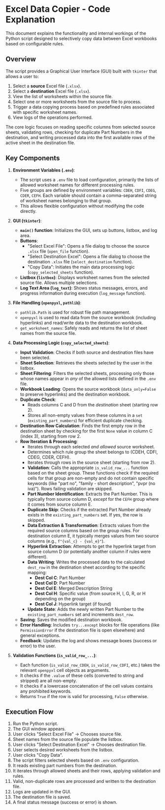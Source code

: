 # Excel Data Copier - Code Explanation

This document explains the functionality and internal workings of the Python script designed to selectively copy data between Excel workbooks based on configurable rules.

## Overview

The script provides a Graphical User Interface (GUI) built with `tkinter` that allows a user to:

1.  Select a **source** Excel file (`.xlsx`).
2.  Select a **destination** Excel file (`.xlsx`).
3.  View the list of worksheets within the source file.
4.  Select one or more worksheets from the source file to process.
5.  Trigger a data copying process based on predefined rules associated with specific worksheet names.
6.  View logs of the operations performed.

The core logic focuses on reading specific columns from selected source sheets, validating rows, checking for duplicate Part Numbers in the destination, and writing processed data into the first available rows of the active sheet in the destination file.

## Key Components

1.  **Environment Variables (`.env`)**:
    *   The script uses a `.env` file to load configuration, primarily the lists of allowed worksheet names for different processing rules.
    *   Five groups are defined by environment variables: `CDEH`, `CDFI`, `CDEG`, `CDER`, `CEFH`. Each variable should contain a comma-separated string of worksheet names belonging to that group.
    *   This allows flexible configuration without modifying the code directly.

2.  **GUI (`tkinter`)**:
    *   **`main()` function**: Initializes the GUI, sets up buttons, listbox, and log area.
    *   **Buttons**:
        *   "Select Excel File": Opens a file dialog to choose the source `.xlsx` file (`open_file` function).
        *   "Select Destination Excel": Opens a file dialog to choose the destination `.xlsx` file (`select_destination` function).
        *   "Copy Data": Initiates the main data processing logic (`copy_selected_sheets` function).
    *   **Listbox (`listbox`)**: Displays worksheet names from the selected source file. Allows multiple selections.
    *   **Log Text Area (`log_text`)**: Shows status messages, errors, and progress information during execution (`log_message` function).

3.  **File Handling (`openpyxl`, `pathlib`)**:
    *   `pathlib.Path` is used for robust file path management.
    *   `openpyxl` is used to read data from the source workbook (including hyperlinks) and read/write data to the destination workbook.
    *   `get_worksheet_names`: Safely reads and returns the list of sheet names from the source file.

4.  **Data Processing Logic (`copy_selected_sheets`)**:
    *   **Input Validation**: Checks if both source and destination files have been selected.
    *   **Sheet Selection**: Retrieves the sheets selected by the user in the listbox.
    *   **Sheet Filtering**: Filters the selected sheets, processing only those whose names appear in *any* of the allowed lists defined in the `.env` file.
    *   **Workbook Loading**: Opens the source workbook (`data_only=False` to preserve hyperlinks) and the destination workbook.
    *   **Duplicate Check**:
        *   Reads columns C and D from the *destination* sheet (starting row 2).
        *   Stores all non-empty values from these columns in a `set` (`existing_part_numbers`) for efficient duplicate checking.
    *   **Destination Row Calculation**: Finds the first empty row in the destination sheet by checking for the first `None` value in column C (index 3), starting from row 2.
    *   **Row Iteration & Processing**:
        *   Iterates through each selected *and allowed* source worksheet.
        *   Determines which rule group the sheet belongs to (CDEH, CDFI, CDEG, CDER, CEFH).
        *   Iterates through rows in the source sheet (starting from row 2).
        *   **Validation**: Calls the appropriate `is_valid_row_...` function based on the sheet group. These functions check if the required cells for that group are non-empty and do not contain specific keywords (like "part no", "family - short description", "pvpr (no iva)"). Rows failing validation are skipped.
        *   **Part Number Identification**: Extracts the Part Number. This is typically from source column D, *except* for the `CEFH` group where it comes from source column E.
        *   **Duplicate Skip**: Checks if the extracted Part Number already exists in the `existing_part_numbers` set. If yes, the row is skipped.
        *   **Data Extraction & Transformation**: Extracts values from the required source columns based on the group rules. For destination column E, it typically merges values from two source columns (e.g., `f"{val_c} - {val_e}"`).
        *   **Hyperlink Extraction**: Attempts to get the hyperlink target from source column D (or potentially another column if rules were different).
        *   **Data Writing**: Writes the processed data to the calculated `dest_row` in the destination sheet according to the specific mapping:
            *   **Dest Col C**: Part Number
            *   **Dest Col D**: Part Number
            *   **Dest Col E**: Merged Description String
            *   **Dest Col H**: Specific value (from source H, I, G, R, or H depending on the group)
            *   **Dest Col J**: Hyperlink target (if found)
        *   **Update State**: Adds the newly written Part Number to the `existing_part_numbers` set and increments `dest_row`.
    *   **Saving**: Saves the modified destination workbook.
    *   **Error Handling**: Includes `try...except` blocks for file operations (like `PermissionError` if the destination file is open elsewhere) and general exceptions.
    *   **Feedback**: Updates the log and shows message boxes (success or error) to the user.

5.  **Validation Functions (`is_valid_row_...`)**:
    *   Each function (`is_valid_row_CDEH`, `is_valid_row_CDFI`, etc.) takes the relevant `openpyxl` cell objects as arguments.
    *   It checks if the `.value` of these cells (converted to string and stripped) are all non-empty.
    *   It checks if a lowercase concatenation of the cell values contains any prohibited keywords.
    *   Returns `True` if the row is valid for processing, `False` otherwise.

## Execution Flow

1.  Run the Python script.
2.  The GUI window appears.
3.  User clicks "Select Excel File" -> Chooses source file.
4.  Sheet names from the source file populate the listbox.
5.  User clicks "Select Destination Excel" -> Chooses destination file.
6.  User selects desired worksheets from the listbox.
7.  User clicks "Copy Data".
8.  The script filters selected sheets based on `.env` configuration.
9.  It reads existing part numbers from the destination.
10. It iterates through allowed sheets and their rows, applying validation and rules.
11. Valid, non-duplicate rows are processed and written to the destination file.
12. Logs are updated in the GUI.
13. The destination file is saved.
14. A final status message (success or error) is shown.

